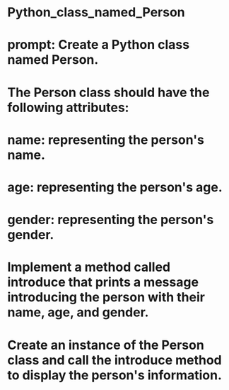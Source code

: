 # Python_class_named_Person
# prompt: Create a Python class named Person.
# The Person class should have the following attributes:
# name: representing the person's name.
# age: representing the person's age.
# gender: representing the person's gender.
# Implement a method called introduce that prints a message introducing the person with their name, age, and gender.
# Create an instance of the Person class and call the introduce method to display the person's information.
